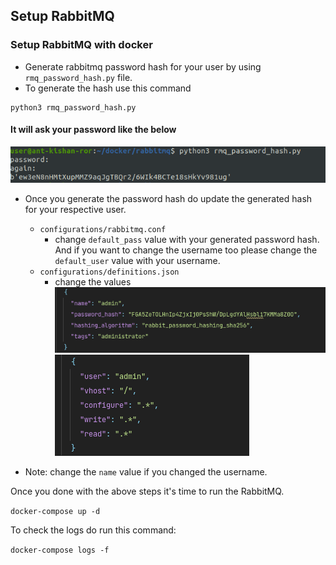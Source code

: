 ## Setup RabbitMQ
### Setup RabbitMQ with docker

* Generate rabbitmq password hash for your user by using `rmq_password_hash.py` file.
* To generate the hash use this command
```
python3 rmq_password_hash.py
```

#### It will ask your password like the below
![Alt text](images/example.png?raw=true "rmq_password_hash.py")

* Once you generate the password hash do update the generated hash for your respective user.
    * `configurations/rabbitmq.conf`
        * change `default_pass` value with your generated password hash. And if you  want to change the username too please change the `default_user` value with your username.
    * `configurations/definitions.json`
        * change the values
    ![Alt text](images/password_hash.png)
    ![Alt text](images/username.png)
          
* Note: change the `name` value if you changed the username.

Once you done with the above steps it's time to run the RabbitMQ.

`docker-compose up -d`

To check the logs do run this command:

`docker-compose logs -f`


